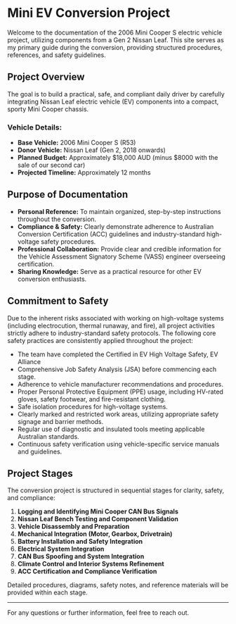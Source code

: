 # Mini EV Conversion Project 

Welcome to the documentation of the 2006 Mini Cooper S electric vehicle project, utilizing components from a Gen 2 Nissan Leaf. This site serves as my primary guide during the conversion, providing structured procedures, references, and safety guidelines.

## Project Overview

The goal is to build a practical, safe, and compliant daily driver by carefully integrating Nissan Leaf electric vehicle (EV) components into a compact, sporty Mini Cooper chassis.

### Vehicle Details:

- **Base Vehicle:** 2006 Mini Cooper S (R53)
- **Donor Vehicle:** Nissan Leaf (Gen 2, 2018 onwards)
- **Planned Budget:** Approximately $18,000 AUD (minus $8000 with the sale of our second car)
- **Projected Timeline:** Approximately 12 months

## Purpose of Documentation

- **Personal Reference:** To maintain organized, step-by-step instructions throughout the conversion.
- **Compliance & Safety:** Clearly demonstrate adherence to Australian Conversion Certification (ACC) guidelines and industry-standard high-voltage safety procedures.
- **Professional Collaboration:** Provide clear and credible information for the Vehicle Assessment Signatory Scheme (VASS) engineer overseeing certification.
- **Sharing Knowledge:** Serve as a practical resource for other EV conversion enthusiasts.

## Commitment to Safety

Due to the inherent risks associated with working on high-voltage systems (including electrocution, thermal runaway, and fire), all project activities strictly adhere to industry-standard safety protocols. The following core safety practices are consistently applied throughout the project:

- The team have completed the Certified in EV High Voltage Safety, EV Alliance 
- Comprehensive Job Safety Analysis (JSA) before commencing each stage.
- Adherence to vehicle manufacturer recommendations and procedures.
- Proper Personal Protective Equipment (PPE) usage, including HV-rated gloves, safety footwear, and fire-resistant clothing.
- Safe isolation procedures for high-voltage systems.
- Clearly marked and restricted work areas, utilizing appropriate safety signage and barrier methods.
- Regular use of diagnostic and insulated tools meeting applicable Australian standards.
- Continuous safety verification using vehicle-specific service manuals and guidelines.

## Project Stages

The conversion project is structured in sequential stages for clarity, safety, and compliance:

1. **Logging and Identifying Mini Cooper CAN Bus Signals**
2. **Nissan Leaf Bench Testing and Component Validation**
3. **Vehicle Disassembly and Preparation**
4. **Mechanical Integration (Motor, Gearbox, Drivetrain)**
5. **Battery Installation and Safety Integration**
6. **Electrical System Integration**
7. **CAN Bus Spoofing and System Integration**
8. **Climate Control and Interior Systems Refinement**
9. **ACC Certification and Compliance Verification**

Detailed procedures, diagrams, safety notes, and reference materials will be provided within each stage.

---

For any questions or further information, feel free to reach out.


